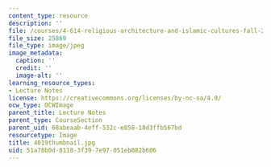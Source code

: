 ```yaml
---
content_type: resource
description: ''
file: /courses/4-614-religious-architecture-and-islamic-cultures-fall-2002/51a78b0d81183f397e97051eb082b606_4019thumbnail.jpg
file_size: 25869
file_type: image/jpeg
image_metadata:
  caption: ''
  credit: ''
  image-alt: ''
learning_resource_types:
- Lecture Notes
license: https://creativecommons.org/licenses/by-nc-sa/4.0/
ocw_type: OCWImage
parent_title: Lecture Notes
parent_type: CourseSection
parent_uid: 68abeaab-4eff-532c-e858-18d3ffb567bd
resourcetype: Image
title: 4019thumbnail.jpg
uid: 51a78b0d-8118-3f39-7e97-051eb082b606
---
```

